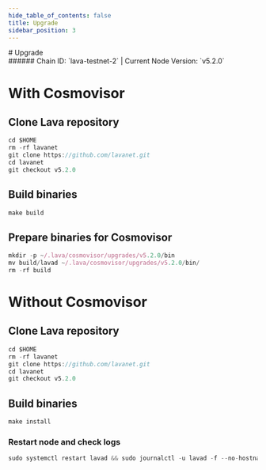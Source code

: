 ```yaml
---
hide_table_of_contents: false
title: Upgrade
sidebar_position: 3
---
```


<div class="h1-with-icon icon-lava">
# Upgrade
</div>
###### Chain ID: `lava-testnet-2` | Current Node Version: `v5.2.0`

# With Cosmovisor
## Clone Lava repository
```js
cd $HOME
rm -rf lavanet
git clone https://github.com/lavanet.git
cd lavanet
git checkout v5.2.0
 ```

## Build binaries
```js
make build
 ```

## Prepare binaries for Cosmovisor
```js
mkdir -p ~/.lava/cosmovisor/upgrades/v5.2.0/bin
mv build/lavad ~/.lava/cosmovisor/upgrades/v5.2.0/bin/
rm -rf build
```

# Without Cosmovisor
## Clone Lava repository
```js
cd $HOME
rm -rf lavanet
git clone https://github.com/lavanet.git
cd lavanet
git checkout v5.2.0
 ```

## Build binaries
```js
make install
 ```

### Restart node and check logs
```js
sudo systemctl restart lavad && sudo journalctl -u lavad -f --no-hostname -o cat
```